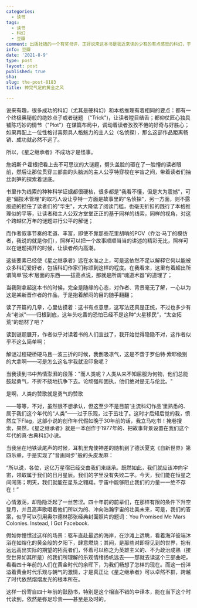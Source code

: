 ```yaml
---
categories:
  - 读书
tags:
  - 读书
  - 科幻
  - 豆瓣
comment: 出版社搞的一个有奖书评，正好说来这本书是我近来读的少有的有点感觉的科幻，于是recap了一下当时的感受，攒成了这篇，且备份。
info: 豆瓣
date: '2021-8-9'
type: post
layout: post
published: true
sha: 
slug: the-post-8183
title: 神完气足的黄金之风

---
```

说来有趣，很多成功的科幻（尤其是硬科幻）和本格推理有着相同的要点：都有一个终极奥秘般的绝妙点子或者谜题 （"Trick")，让读者瞠目结舌；都仰仗匠心独具铺陈巧妙的情节（"Plot"）在谋篇布局中，调动着读者孜孜不倦的好奇与好胜心；如果再配上一位性格讨喜颇具人格魅力的主人公（名侦探），那么这部作品距离畅销、成功就必然不远了。

所以，《星之继承者》不成功才是怪事。

詹姆斯·P·霍根把看上去不可思议的大谜题，劈头盖脸的砸在了一脸懵的读者眼前，然后让那位贯穿三部曲的头脑派的主人公亨特穿梭在宇宙之间，带着读者们抽丝剥笋的探索着谜底。

书里作为线索的种种科学证据都很硬核，很多都是"我看不懂，但是大为震撼"，可是"偏技术管理"的取巧人设让亨特一方面是故事里的"名侦探"，另一方面，则不露痕迹的担任了读者们的"华生"，大大降低了阅读门槛，也毫无折扣的践行了本格推理似的平等，让读者和主人公双方堂堂正正的基于同样的线索，同样的视角，对这个跨越亿万年的谜题进行公平的解谜；

而作者叙事节奏的老道、丰富，即使不靠那些花里胡哨的POV（乔治·马丁的模仿者，我说的就是你们），照样可以把一个故事顺顺当当的讲述的精彩无比，照样可以在谜题揭开的时候，让读者颅内高潮。

这些要素已经使《星之继承者》远在水准之上，可是这依然不足以解释它何以能被众多科幻爱好者，包括科幻作家们称颂到这样的程度。在我看来，这里有着超出所谓简单‘技术’层面的东西——拔高点说，那就是所谓“魂道术器”的道理了；

当我刚拿起这本书的时候，完全是随缘的心态，对作者、背景毫无了解，一心以为这是某新晋作者的作品，于是抱着解闷的目的随手翻翻；

读了开篇的几章，心里估摸着：这书有点意思，这写法还真是正统，不过也多少有点“老派”——归根到底，这年头吃香的恐怕已经不是这种“火星移民”，“太空拓荒”的题材了吧？

读到谜题展开，作者似乎对读着书的人们宣战了，我开始觉得隐隐不对，这作者似乎不这么简单啊；

解谜过程硬桥硬马且一波三折的时候，我倒吸凉气，这是不啻于罗伯特·索耶级别的大拿啊——可是怎么这名字我就没印象呢？

当我读到书中热情澎湃的段落："而人类呢？人类从来不知屈服为何物，他们总能鼓起勇气，不折不挠地抗争下去。论顽强和固执，他们绝对是无与伦比。"

是啊，人类的赞歌就是勇气的赞歌

——等等，不对，虽然很不想承认，但这至少不是目前‘主流科幻作品’里熟悉的、属于我们这个年代的“人类”——过于乐观，过于茁壮了。这时才后知后觉的我，愤然立下Flag，这部小说的创作年代假如晚于30年前的话，我立马吃书！掩卷搜索，果然，《星之继承者》就是一本创作于1977年的、把故事背景设置在我们这个年代的真·古典科幻小说。

当我坐在地铁读尾声的时候，耳机里鬼使神差的随机到了德沃夏克《自新世界》第四乐章，于是实现了"音画同步"般的头皮发麻：

“所以说，各位，这亿万星宿已经交由我们来继承。既然如此，我们就应该冲向宇宙，领取属于我们的日月星辰。我们的字里没有失败二字。今天，我们能在恒星之间闯荡；明天，我们就能在星系之翱翔。宇宙中能够阻止我们的力量一一绝不存在！”  

心情激荡，却隐隐泛起了一丝苦涩。四十年前的前辈们，在那样有限的条件下升空登月，并且高声歌唱着他们所以为的、冲向浩瀚宇宙的壮美未来，可是，我们的答案，似乎可以引用奥尔德林那张经典封面照片的题词：You Promised Me Mars Colonies. Instead, I Got Facebook.

假如你憧憬过这样的场景：驱车直赴最远的海岸，在沙滩上远眺，看着海洋彼端沐浴在如熔化的黄金般的夕阳下，肆意燃烧；其间，是那些对即将见到的世界，抱有远远高出实际的期望的拓荒者们，怀着可以称之为英雄主义的、不为政治成熟（接受世界如其所是）的我们所理解的乐观情绪扬帆远去——那就去读这个三部曲吧，看看四十年前的人们在黄金时代的余晖下，为我们畅想了怎样的现在。而这一份洋溢着黄金时代乐观与朝气的激情，才是真正让《星之继承者》可以卓然不群，跨越了时代依然熠熠发光的根本所在。

这样一份寄自四十年前的鼓励书，特别是这个相当不错的中译本，能在当下这个时代读到，依然是弥足珍贵——甚至是及时的。